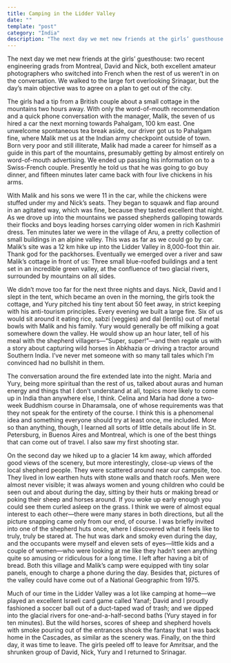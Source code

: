 ```yaml
---
title: Camping in the Lidder Valley
date: ""
template: "post"
category: "India"
description: "The next day we met new friends at the girls’ guesthouse: two recent engineering grads from Montreal, David and Nick, both excellent amateur photographers who switched into French when the rest of us weren’t in on the conversation. ..."
---
```


The next day we met new friends at the girls’ guesthouse: two recent engineering grads from Montreal, David and Nick, both excellent amateur photographers who switched into French when the rest of us weren’t in on the conversation.  We walked to the large fort overlooking Srinagar, but the day’s main objective was to agree on a plan to get out of the city.
 
The girls had a tip from a British couple about a small cottage in the mountains two hours away.  With only the word-of-mouth recommendation and a quick phone conversation with the manager, Malik, the seven of us hired a car the next morning towards Pahalgam, 100 km east.
One unwelcome spontaneous tea break aside, our driver got us to Pahalgam fine, where Malik met us at the Indian army checkpoint outside of town.  Born very poor and still illiterate, Malik had made a career for himself as a guide in this part of the mountains, presumably getting by almost entirely on word-of-mouth advertising.  We ended up passing his information on to a Swiss-French couple.  Presently he told us that he was going to go buy dinner, and fifteen minutes later came back with four live chickens in his arms.
 
With Malik and his sons we were 11 in the car, while the chickens were stuffed under my and Nick’s seats.  They began to squawk and flap around in an agitated way, which was fine, because they tasted excellent that night.  As we drove up into the mountains we passed shepherds galloping towards their flocks and boys leading horses carrying older women in rich Kashmiri dress. Ten minutes later we were in the village of Aru, a pretty collection of small buildings in an alpine valley. This was as far as we could go by car.  Malik’s site was a 12 km hike up into the Lidder Valley in 8,000-foot thin air.  Thank god for the packhorses.  Eventually we emerged over a river and saw Malik’s cottage in front of us:  Three small blue-roofed buildings and a tent set in an incredible green valley, at the confluence of two glacial rivers, surrounded by mountains on all sides.
  
We didn’t move too far for the next three nights and days.  Nick, David and I slept in the tent, which became an oven in the morning, the girls took the cottage, and Yury pitched his tiny tent about 50 feet away, in strict keeping with his anti-tourism principles.  Every evening we built a large fire.  Six of us would sit around it eating rice, sabzi (veggies) and dal (lentils) out of metal bowls with Malik and his family.  Yury would generally be off milking a goat somewhere down the valley.  He would show up an hour later, tell of his meal with the shepherd villagers—“Super, super!”—and then regale us with a story about capturing wild horses in Abkhazia or driving a tractor around Southern India.  I’ve never met someone with so many tall tales which I’m convinced had no bullshit in them.
 
The conversation around the fire extended late into the night.  Maria and Yury, being more spiritual than the rest of us, talked about auras and human energy and things that I don’t understand at all, topics more likely to come up in India than anywhere else, I think.  Celina and Maria had done a two-week Buddhism course in Dharamsala, one of whose requirements was that they not speak for the entirety of the course.  I think this is a phenomenal idea and something everyone should try at least once, me included.  More so than anything, though, I learned all sorts of little details about life in St. Petersburg, in Buenos Aires and Montreal, which is one of the best things that can come out of travel.  I also saw my first shooting star.
 
On the second day we hiked up to a glacier 14 km away, which afforded good views of the scenery, but more interestingly, close-up views of the local shepherd people.  They were scattered around near our campsite, too.  They lived in low earthen huts with stone walls and thatch roofs.  Men were almost never visible; it was always women and young children who could be seen out and about during the day, sitting by their huts or making bread or poking their sheep and horses around.  If you woke up early enough you could see them curled asleep on the grass.  I think we were of almost equal interest to each other—there were many stares in both directions, but all the picture snapping came only from our end, of course.  I was briefly invited into one of the shepherd huts once, where I discovered what it feels like to truly, truly be stared at.  The hut was dark and smoky even during the day, and the occupants were myself and eleven sets of eyes—little kids and a couple of women—who were looking at me like they hadn’t seen anything quite so amusing or ridiculous for a long time.  I left after having a bit of bread.  Both this village and Malik’s camp were equipped with tiny solar panels, enough to charge a phone during the day.  Besides that, pictures of the valley could have come out of a National Geographic from 1975.
 
Much of our time in the Lidder Valley was a lot like camping at home—we played an excellent Israeli card game called Yanaf; David and I proudly fashioned a soccer ball out of a duct-taped wad of trash; and we dipped into the glacial rivers for one-and-a-half-second baths (Yury stayed in for ten minutes).  But the wild horses, scores of sheep and shepherd hovels with smoke pouring out of the entrances shook the fantasy that I was back home in the Cascades, as similar as the scenery was.  Finally, on the third day, it was time to leave.  The girls peeled off to leave for Amritsar, and the shrunken group of David, Nick, Yury and I returned to Srinagar.
